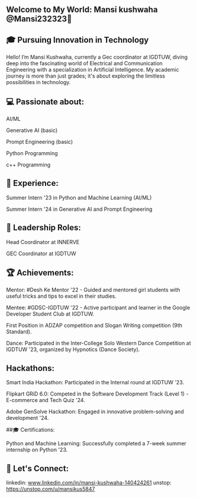 ## Welcome to My World: Mansi kushwaha @Mansi232323👋

## 🎓 Pursuing Innovation in Technology

Hello! I’m Mansi Kushwaha, currently a Gec coordinator at IGDTUW, diving deep into the fascinating world of Electrical and Communication Engineering with a specialization in Artificial Intelligence. My academic journey is more than just grades; it's about exploring the limitless possibilities in technology.

## 💻 Passionate about:

AI/ML

Generative AI (basic)

Prompt Engineering (basic)

Python Programming

c++ Programming

## 🌟 Experience:

Summer Intern '23 in Python and Machine Learning (AI/ML)

Summer Intern '24 in Generative AI and Prompt Engineering

## 🚀 Leadership Roles:

Head Coordinator at INNERVE

GEC Coordinator at IGDTUW

## 🏆 Achievements:
Mentor: #Desh Ke Mentor '22 - Guided and mentored girl students with useful tricks and tips to excel in their studies.

Mentee: #GDSC-IGDTUW '22 - Active participant and learner in the Google Developer Student Club at IGDTUW.

First Position in ADZAP competition and Slogan Writing competition (9th Standard).

Dance: Participated in the Inter-College Solo Western Dance Competition at IGDTUW '23, organized by Hypnotics (Dance Society).

## Hackathons:

Smart India Hackathon: Participated in the Internal round at IGDTUW '23.

Flipkart GRiD 6.0: Competed in the Software Development Track (Level 1) - E-commerce and Tech Quiz '24.

Adobe GenSolve Hackathon: Engaged in innovative problem-solving and development '24.

##🎓 Certifications:

Python and Machine Learning: Successfully completed a 7-week summer internship on Python '23.

## 🔗 Let's Connect:
linkedin: www.linkedin.com/in/mansi-kushwaha-140424261
unstop: https://unstop.com/u/mansikus5847

<!--

**Mansi232323/Mansi232323** is a ✨ _special_ ✨ repository because its `README.md` (this file) appears on your GitHub profile.

Here are some ideas to get you started:

- 🔭 I’m currently working on ...
- 🌱 I’m currently learning ...
- 👯 I’m looking to collaborate on ...
- 🤔 I’m looking for help with ...
- 💬 Ask me about ...
- 📫 How to reach me: ...
- 😄 Pronouns: ...
- ⚡ Fun fact: ...
-->
